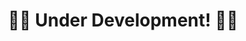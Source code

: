 
<h1 align="center"> 
	👷‍♂️ Under Development! 👷‍♀️
</h1>
<!-- 
### 📝 about_me.txt

- 📚 Self-taught
- 🔭 Working as a Full Stack Engineer on a Startup called Nina Tecnologia
- 🌱 Currently using React/React-Native on side projects

### 🔋 Stack


[![](https://img.shields.io/badge/-Java-373737?&logo=Java&logoColor=B62829)](#)
[![](https://img.shields.io/badge/-C%23-373737?&logo=C%20sharp&logoColor=68217A)](#)
[![](https://img.shields.io/badge/-JavaScript-373737?&logo=JavaScript&logoColor=ddc508)](#)
[![](https://img.shields.io/badge/-HTML5-373737?&logo=html5)](#)
[![](https://img.shields.io/badge/-CSS-373737?&logo=css3&logoColor=1572B6)](#)
[![](https://img.shields.io/badge/-C-373737?&logo=c)](#)
[![](https://img.shields.io/badge/-C%2B%2B-373737?&logo=c%2B%2B)](#)


[![](https://img.shields.io/badge/-MySql-373737?&logo=MySQL)](#)
[![](https://img.shields.io/badge/-PostgreSql-373737?&logo=postgresql)](#)


[![](https://img.shields.io/badge/-IntellJ-373737?&logo=IntelliJ%20IDEA)](#)
[![](https://img.shields.io/badge/-Rider-373737?&logo=Rider)](#)
[![](https://img.shields.io/badge/-Eclipse-373737?&logo=eclipseide&logoColor=2C2255)](#)


[![](https://img.shields.io/badge/-JQuery-373737?&logo=jquery)](#)
[![](https://img.shields.io/badge/-Bootstrap-373737?&logo=bootstrap)](#)
[![](https://img.shields.io/badge/-Hibernate-373737?&logo=hibernate)](#)
[![](https://img.shields.io/badge/-Swagger-373737?&logo=swagger)](#)
[![](https://img.shields.io/badge/-Selenium-373737?&logo=selenium)](#)
[![](https://img.shields.io/badge/-React%20Native-373737?&logo=React)](#)
[![](https://img.shields.io/badge/-React-373737?&logo=React)](#)
[![](https://img.shields.io/badge/-Spring-373737?&logo=spring)](#)


[![](https://img.shields.io/badge/-Git-373737?&logo=git)](#)
[![](https://img.shields.io/badge/-Github-373737?&logo=github)](#)
[![](https://img.shields.io/badge/-Gitlab-373737?&logo=gitlab)](#)
[![](https://img.shields.io/badge/-SVN-373737?&logo=subversion)](#)


[![](https://img.shields.io/badge/-Unity-373737?&logo=unity)](#)
[![](https://img.shields.io/badge/-3DS%20Max-373737?&logo=autodesk)](#)
[![](https://img.shields.io/badge/-PS-373737?&logo=adobe%20photoshop)](#)

### 📈 Stats 
 
[![](https://github-readme-stats.vercel.app/api?username=cristiancll&theme=vision-friendly-dark&show_icons=true&custom_title=Cristian%20Github%20Stats&include_all_commits=true)](#)

### 🔤 Languages 
[![](https://github-readme-stats.vercel.app/api/top-langs/?username=cristiancll&layout=compact&theme=vision-friendly-dark&hide=html,css)](#)


<hr>

### 👨‍💻 Also in
[![Linkedin Badge](https://img.shields.io/badge/-LinkedIn-0a66c2?style=flat-square&logo=Linkedin&logoColor=white&link=https://www.linkedin.com/in/cristiancll/)](https://www.linkedin.com/in/cristiancll/)
[![Twitter Badge](https://img.shields.io/badge/-Twitter-blue?style=flat-square&logo=Twitter&logoColor=white&link=https://twitter.com/cristiancll)](https://twitter.com/cristiancll)
[![Discord Badge](https://img.shields.io/badge/-Cristian%233166-738adb?style=flat-square&logo=Discord&logoColor=white&link=https://discordapp.com/users/417496192990052364)](https://discordapp.com/users/417496192990052364)
[![Stackoverflow Badge](https://img.shields.io/badge/-Stackoverflow-orange?style=flat-square&logo=Stackoverflow&logoColor=white&link=https://stackoverflow.com/users/2820572)](https://stackoverflow.com/users/2820572)

 -->
<!-- [![](https://img.shields.io/badge/-Node-373737?&logo=node.js)](#) -->
